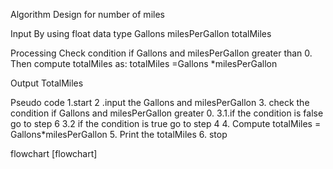 Algorithm Design for number of miles 
 
  Input 
  By using float data type
Gallons 
milesPerGallon 
totalMiles  

Processing 
Check condition if Gallons and milesPerGallon greater than 0.
Then compute totalMiles as:
totalMiles =Gallons *milesPerGallon 

Output 
TotalMiles 


Pseudo code
1.start
2 .input the Gallons and milesPerGallon 
3. check the condition if Gallons and milesPerGallon greater 0.
3.1.if the condition is false go to step 6
3.2 if the condition is true go to step 4
4. Compute  totalMiles = Gallons*milesPerGallon 
5. Print the totalMiles 
6. stop


flowchart
[flowchart]
